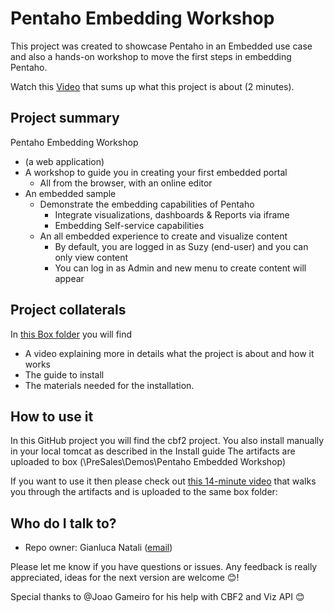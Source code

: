 # Pentaho Embedding Workshop #
This project was created to showcase Pentaho in an Embedded use case and also a hands-on workshop to move the first steps in embedding Pentaho.
 
Watch this [Video](https://pentaho.box.com/s/k57xkq36tg7uhi2bjm9m7w04edxjeee6) that sums up what this project is about  (2 minutes).

## Project summary ##
 
Pentaho Embedding Workshop

* (a web application) 
* A workshop to guide you in creating your first embedded portal 
  * All from the browser, with an online editor
* An embedded sample 
  * Demonstrate the embedding capabilities of Pentaho 
    * Integrate visualizations, dashboards & Reports via iframe
    * Embedding Self-service capabilities
  * An all embedded experience to create and visualize content 
    * By default, you are logged in as Suzy (end-user) and you can only view content
    * You can log in as Admin and new menu to create content will appear

## Project collaterals ##
In [this Box folder](https://pentaho.box.com/s/d16jf8wp6ibr7t8lfmj0a490o2jxb4pa) you will find 
* A video explaining more in details what the project is about and how it works
* The guide to install
* The materials needed for the installation.

## How to use it ##
In this GitHub project you will find the cbf2 project.
You also install manually in your local tomcat as described in the Install guide
The artifacts are uploaded to box (\PreSales\Demos\Pentaho Embedded Workshop)

 
If you want to use it then please check out [this 14-minute video](https://pentaho.box.com/s/t98ygvwvp0u4ta6tt4ge56xjebr283zo) that walks you through the artifacts and is uploaded to the same box folder:

## Who do I talk to? ##

* Repo owner: Gianluca Natali ([email](mailto:gianluca.natali@hitachivantara.com))

Please let me know if you have questions or issues. 
Any feedback is really appreciated, ideas for the next version are welcome 😊!
 
Special thanks to @Joao Gameiro for his help with CBF2 and Viz API 😊

